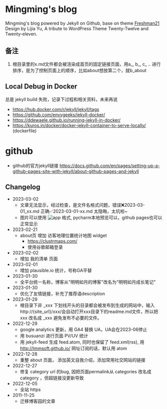 # Mingming's blog

Mingming's blog powered by Jekyll on Github, base on theme [Freshman21](http://github.com/yulijia/freshman21) Design by Lijia Yu, A tribute to WordPress Theme Twenty-Twelve and Twenty-eleven.

## 备注
1. 根目录里的x.md文件都会被渲染成首页的固定链接页面，用a_, b_, c_ .. 进行排序，是为了控制页面上的顺序，比如about想放第二个，就b_about

## Local Debug in Docker
总是 jekyll build 失败，记录下过程和相关资料，未来再说
- https://hub.docker.com/r/jekyll/jekyll/tags
- https://github.com/envygeeks/jekyll-docker/
- https://ddewaele.github.io/running-jekyll-in-docker/
- https://kuros.in/docker/docker-jekyll-container-to-serve-locally/ (dockerfile)

# github
- github的官方jekyll链接 https://docs.github.com/en/pages/setting-up-a-github-pages-site-with-jekyll/about-github-pages-and-jekyll

## Changelog
- 2023-03-02
  - 文章无法显示，经过检查，是文件名格式问题，错误❌2023-03-01_xx.md 正确✅2023-03-01-xx.md 太隐晦，太坑啦~
  - 图片可以使用 ![app](../images/xx.png) 格式, pycharm本地预览可以，github pages也可以正常显示
- 2023-02-21
  - about页 增加 访客地理位置统计地图 widget
    - https://clustrmaps.com/
    - 使用谷歌邮箱登录
- 2023-02-02
  - 增加 我的清单 页面
- 2023-02-01
  - 增加 plausible.io 统计，号称GA平替
- 2023-01-30
  - 全平台统一名称，博客从"明明如月的博客"改名为"明明如月成长笔记"
- 2023-01-30
  - 优化了友情链接，补充了推荐语description
- 2023-01-29
  - 根目录下非 _xxx 下划线开头的目录都会被发布到生成的网站中，输入 http://{site_url}/xxx/会自动打开xxx目录下的readme.md文件，所以把 xxx 改名成 _xxx 避免发布不必要的文件。 
- 2022-12-29
  - google analytics 更新，用 GA4 替换 UA，UA会在2023-06停止
  - 用 busuanzi 进行页面 PV/UV 统计
  - 用 jekyll-feed 生成 feed.atom, 同时也保留了 feed.xml(rss), 用 http://lmmsoft.github.io/ 网址订阅的话，默认用 atom 
- 2022-12-28
  - 重整 about 页面， 添加英文自我介绍，添加常用社交网站的链接
- 2022-12-27
  - 修复 category url 的bug, 因把页面permalink从 categories 改名成 category ，但超链接没更新导致
- 2022-12-05
  - 全站 https 
- 2011-11-25
  - 迁移博客园的文章